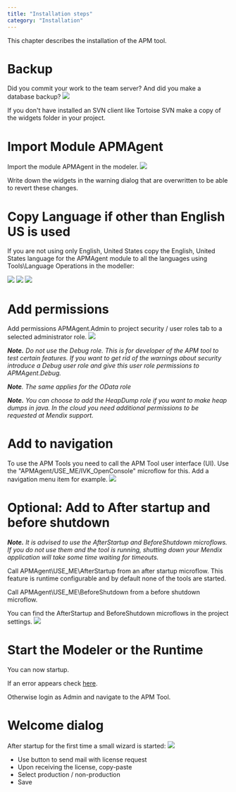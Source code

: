 ```yaml
---
title: "Installation steps"
category: "Installation"
---
```

This chapter describes the installation of the APM tool.

# Backup

Did you commit your work to the team server? And did you make a database backup?
![](attachments/Installation_steps/Commit.png)

If you don't have installed an SVN client like Tortoise SVN make a copy of the widgets folder in your project.

# Import Module APMAgent

Import the module APMAgent in the modeler.
![](attachments/Installation_steps/Import_Module_Package.png)

Write down the widgets in the warning dialog that are overwritten to be able to revert these changes.

# Copy Language if other than English US is used

If you are not using only English, United States copy the English, United States language for the APMAgent module to all the languages using Tools\Language Operations in the modeller:

![](attachments/Installation_steps/Language_Operations_Header.png)
![](attachments/Installation_steps/Language_Operations_APM.png)
![](attachments/Installation_steps/Language_Operations_Footer.png)

# Add permissions

Add permissions APMAgent.Admin to project security / user roles tab to a selected administrator role.
![](attachments/Installation_steps/Add_Permissions.png)

**_Note._** _Do not use the Debug role. This is for developer of the APM tool to test certain features._ _If you want to get rid of the warnings about security introduce a Debug user role and give this user role permissions to APMAgent.Debug._

**_Note_**_. The same applies for the OData role_

**_Note._** _You can choose to add the HeapDump role if you want to make heap dumps in java. In the cloud you need additional permissions to be requested at Mendix support._

# Add to navigation

To use the APM Tools you need to call the APM Tool user interface (UI). Use the "APMAgent/USE_ME/IVK_OpenConsole" microflow for this. Add a navigation menu item for example.
![](attachments/Installation_steps/Add_To_Navigation.png)

# Optional: Add to After startup and before shutdown

**_Note._** _It is advised to use the AfterStartup and BeforeShutdown_ _microflows. If you do not use them and the tool is running, shutting down your Mendix application will take some time waiting for timeouts._

Call APMAgent\USE_ME\AfterStartup from an after startup microflow. This feature is runtime configurable and by default none of the tools are started.

Call APMAgent\USE_ME\BeforeShutdown from a before shutdown microflow.

You can find the AfterStartup and BeforeShutdown microflows in the project settings.
![](attachments/Installation_steps/Project_Settings_After_Startup.png)

# Start the Modeler or the Runtime

You can now startup.

If an error appears check [here](After+Startup+Error).

Otherwise login as Admin and navigate to the APM Tool.

# Welcome dialog

After startup for the first time a small wizard is started:
![](attachments/Installation_steps/Welcom_Dialog.png)

*   Use button to send mail with license request
*   Upon receiving the license, copy-paste
*   Select production / non-production
*   Save
